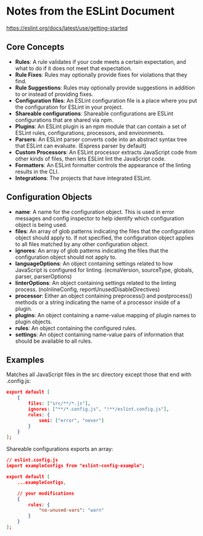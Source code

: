 # Notes from the ESLint Document

https://eslint.org/docs/latest/use/getting-started

## Core Concepts

- **Rules**: A rule validates if your code meets a certain expectation, and what to do if it does not meet that expectation.
- **Rule Fixes**: Rules may optionally provide fixes for violations that they find.
- **Rule Suggestions**: Rules may optionally provide suggestions in addition to or instead of providing fixes.
- **Configuration files**: An ESLint configuration file is a place where you put the configuration for ESLint in your project.
- **Shareable configurations**: Shareable configurations are ESLint configurations that are shared via npm.
- **Plugins**: An ESLint plugin is an npm module that can contain a set of ESLint rules, configurations, processors, and environments.
- **Parsers**: An ESLint parser converts code into an abstract syntax tree that ESLint can evaluate. (Espress parser by default)
- **Custom Processors**: An ESLint processor extracts JavaScript code from other kinds of files, then lets ESLint lint the JavaScript code.
- **Formatters**: An ESLint formatter controls the appearance of the linting results in the CLI.
- **Integrations**: The projects that have integrated ESLint.

## Configuration Objects

- **name**: A name for the configuration object. This is used in error messages and config inspector to help identify which configuration object is being used.
- **files**: An array of glob patterns indicating the files that the configuration object should apply to. If not specified, the configuration object applies to all files matched by any other configuration object.
- **ignores**: An array of glob patterns indicating the files that the configuration object should not apply to.
- **languageOptions**: An object containing settings related to how JavaScript is configured for linting. (ecmaVersion, sourceType, globals, parser, parserOptions)
- **linterOptions**: An object containing settings related to the linting process. (noInlineConfig, reportUnusedDisableDirectives)
- **processor**: Either an object containing preprocess() and postprocess() methods or a string indicating the name of a processor inside of a plugin.
- **plugins**: An object containing a name-value mapping of plugin names to plugin objects.
- **rules**: An object containing the configured rules.
- **settings**: An object containing name-value pairs of information that should be available to all rules.

## Examples

Matches all JavaScript files in the src directory except those that end with .config.js:

```json
export default [
    {
        files: ["src/**/*.js"],
        ignores: ["**/*.config.js", "!**/eslint.config.js"],
        rules: {
            semi: ["error", "never"]
        }
    }
];
```

Shareable configurations exports an array:

```json
// eslint.config.js
import exampleConfigs from "eslint-config-example";

export default [
    ...exampleConfigs,

    // your modifications
    {
        rules: {
            "no-unused-vars": "warn"
        }
    }
];
```
